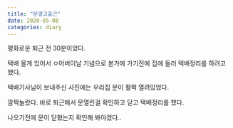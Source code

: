 ```yaml
---
title: "문열고출근"
date: 2020-05-08
categories: diary
---
```


평화로운 퇴근 전 30분이었다.

택배 올게 있어서 ㅇ어버이날 기념으로 본가에 가기전에 집에 들러 택배정리를 하려고 했다.

택배기사님이 보내주신 사진에는 우리집 문이 활짝 열려있었다.

깜짝놀랐다. 바로 퇴근해서 문열린걸 확인하고 닫고 택배정리를 했다.

나오기전에 문이 닫혔는지 확인해 봐야겠다..
